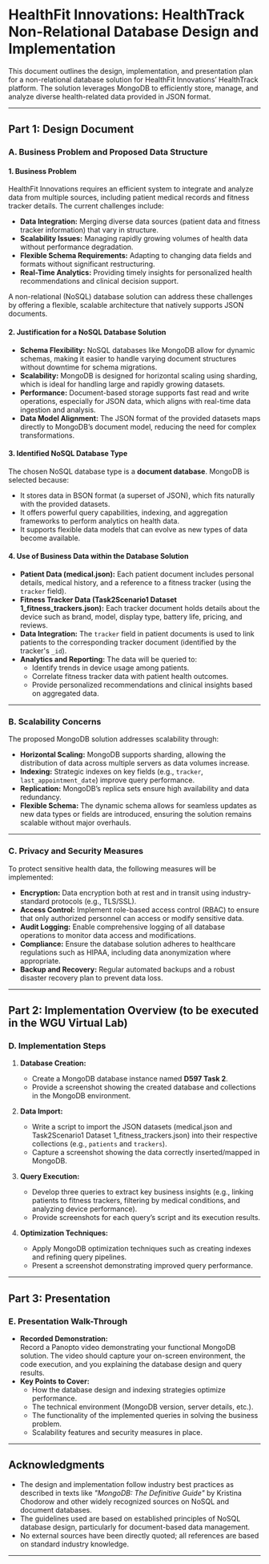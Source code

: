# HealthFit Innovations: HealthTrack Non-Relational Database Design and Implementation

This document outlines the design, implementation, and presentation plan for a non-relational database solution for HealthFit Innovations’ HealthTrack platform. The solution leverages MongoDB to efficiently store, manage, and analyze diverse health-related data provided in JSON format.

---

## Part 1: Design Document

### A. Business Problem and Proposed Data Structure

#### 1. Business Problem
HealthFit Innovations requires an efficient system to integrate and analyze data from multiple sources, including patient medical records and fitness tracker details. The current challenges include:
- **Data Integration:** Merging diverse data sources (patient data and fitness tracker information) that vary in structure.
- **Scalability Issues:** Managing rapidly growing volumes of health data without performance degradation.
- **Flexible Schema Requirements:** Adapting to changing data fields and formats without significant restructuring.
- **Real-Time Analytics:** Providing timely insights for personalized health recommendations and clinical decision support.

A non-relational (NoSQL) database solution can address these challenges by offering a flexible, scalable architecture that natively supports JSON documents.

#### 2. Justification for a NoSQL Database Solution
- **Schema Flexibility:** NoSQL databases like MongoDB allow for dynamic schemas, making it easier to handle varying document structures without downtime for schema migrations.
- **Scalability:** MongoDB is designed for horizontal scaling using sharding, which is ideal for handling large and rapidly growing datasets.
- **Performance:** Document-based storage supports fast read and write operations, especially for JSON data, which aligns with real-time data ingestion and analysis.
- **Data Model Alignment:** The JSON format of the provided datasets maps directly to MongoDB’s document model, reducing the need for complex transformations.

#### 3. Identified NoSQL Database Type
The chosen NoSQL database type is a **document database**. MongoDB is selected because:
- It stores data in BSON format (a superset of JSON), which fits naturally with the provided datasets.
- It offers powerful query capabilities, indexing, and aggregation frameworks to perform analytics on health data.
- It supports flexible data models that can evolve as new types of data become available.

#### 4. Use of Business Data within the Database Solution
- **Patient Data (medical.json):** Each patient document includes personal details, medical history, and a reference to a fitness tracker (using the `tracker` field).
- **Fitness Tracker Data (Task2Scenario1 Dataset 1_fitness_trackers.json):** Each tracker document holds details about the device such as brand, model, display type, battery life, pricing, and reviews.
- **Data Integration:** The `tracker` field in patient documents is used to link patients to the corresponding tracker document (identified by the tracker's `_id`).
- **Analytics and Reporting:** The data will be queried to:
  - Identify trends in device usage among patients.
  - Correlate fitness tracker data with patient health outcomes.
  - Provide personalized recommendations and clinical insights based on aggregated data.

---

### B. Scalability Concerns

The proposed MongoDB solution addresses scalability through:
- **Horizontal Scaling:** MongoDB supports sharding, allowing the distribution of data across multiple servers as data volumes increase.
- **Indexing:** Strategic indexes on key fields (e.g., `tracker`, `last_appointment_date`) improve query performance.
- **Replication:** MongoDB’s replica sets ensure high availability and data redundancy.
- **Flexible Schema:** The dynamic schema allows for seamless updates as new data types or fields are introduced, ensuring the solution remains scalable without major overhauls.

---

### C. Privacy and Security Measures

To protect sensitive health data, the following measures will be implemented:
- **Encryption:** Data encryption both at rest and in transit using industry-standard protocols (e.g., TLS/SSL).
- **Access Control:** Implement role-based access control (RBAC) to ensure that only authorized personnel can access or modify sensitive data.
- **Audit Logging:** Enable comprehensive logging of all database operations to monitor data access and modifications.
- **Compliance:** Ensure the database solution adheres to healthcare regulations such as HIPAA, including data anonymization where appropriate.
- **Backup and Recovery:** Regular automated backups and a robust disaster recovery plan to prevent data loss.

---

## Part 2: Implementation Overview (to be executed in the WGU Virtual Lab)

### D. Implementation Steps
1. **Database Creation:**  
   - Create a MongoDB database instance named **D597 Task 2**.
   - Provide a screenshot showing the created database and collections in the MongoDB environment.

2. **Data Import:**  
   - Write a script to import the JSON datasets (medical.json and Task2Scenario1 Dataset 1_fitness_trackers.json) into their respective collections (e.g., `patients` and `trackers`).
   - Capture a screenshot showing the data correctly inserted/mapped in MongoDB.

3. **Query Execution:**  
   - Develop three queries to extract key business insights (e.g., linking patients to fitness trackers, filtering by medical conditions, and analyzing device performance).
   - Provide screenshots for each query’s script and its execution results.

4. **Optimization Techniques:**  
   - Apply MongoDB optimization techniques such as creating indexes and refining query pipelines.
   - Present a screenshot demonstrating improved query performance.

---

## Part 3: Presentation

### E. Presentation Walk-Through
- **Recorded Demonstration:**  
  Record a Panopto video demonstrating your functional MongoDB solution. The video should capture your on-screen environment, the code execution, and you explaining the database design and query results.
- **Key Points to Cover:**  
  - How the database design and indexing strategies optimize performance.
  - The technical environment (MongoDB version, server details, etc.).
  - The functionality of the implemented queries in solving the business problem.
  - Scalability features and security measures in place.

---

## Acknowledgments

- The design and implementation follow industry best practices as described in texts like *"MongoDB: The Definitive Guide"* by Kristina Chodorow and other widely recognized sources on NoSQL and document databases.
- The guidelines used are based on established principles of NoSQL database design, particularly for document-based data management.
- No external sources have been directly quoted; all references are based on standard industry knowledge.

---
